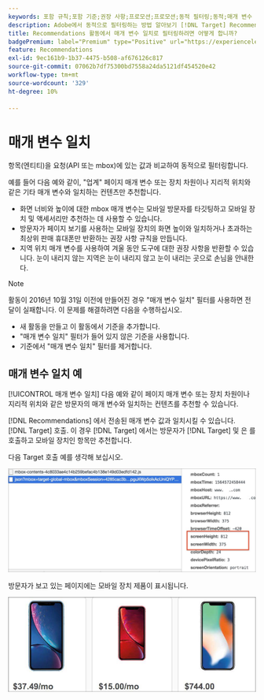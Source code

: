 ```yaml
---
keywords: 포함 규칙;포함 기준;권장 사항;프로모션;프로모션;동적 필터링;동적;매개 변수 일치
description: Adobe에서 동적으로 필터링하는 방법 알아보기 [!DNL Target] Recommendations에서 항목(엔티티)을 요청(API 또는 mbox)에 있는 값과 비교하여 확인합니다.
title: Recommendations 활동에서 매개 변수 일치로 필터링하려면 어떻게 합니까?
badgePremium: label="Premium" type="Positive" url="https://experienceleague.adobe.com/docs/target/using/introduction/intro.html?lang=en#premium newtab=true" tooltip="See what's included in Target Premium."
feature: Recommendations
exl-id: 9ec161b9-1b37-4475-b508-af676126c817
source-git-commit: 07062b7df75300bd7558a24da5121df454520e42
workflow-type: tm+mt
source-wordcount: '329'
ht-degree: 10%

---
```


# 매개 변수 일치

항목(엔티티)을 요청(API 또는 mbox)에 있는 값과 비교하여 동적으로 필터링합니다.

예를 들어 다음 예와 같이, &quot;업계&quot; 페이지 매개 변수 또는 장치 차원이나 지리적 위치와 같은 기타 매개 변수와 일치하는 컨텐츠만 추천합니다.

* 화면 너비와 높이에 대한 mbox 매개 변수는 모바일 방문자를 타깃팅하고 모바일 장치 및 액세서리만 추천하는 데 사용할 수 있습니다.
* 방문자가 페이지 보기를 사용하는 모바일 장치의 화면 높이와 일치하거나 초과하는 최상위 판매 휴대폰만 반환하는 권장 사항 규칙을 만듭니다.
* 지역 위치 매개 변수를 사용하여 겨울 동안 도구에 대한 권장 사항을 반환할 수 있습니다. 눈이 내리지 않는 지역은 눈이 내리지 않고 눈이 내리는 곳으로 손님을 안내한다.

>[!NOTE]
>
>활동이 2016년 10월 31일 이전에 만들어진 경우 &quot;매개 변수 일치&quot; 필터를 사용하면 전달이 실패합니다. 이 문제를 해결하려면 다음을 수행하십시오.
>
>* 새 활동을 만들고 이 활동에서 기준을 추가합니다.
>* &quot;매개 변수 일치&quot; 필터가 들어 있지 않은 기준을 사용합니다.
>* 기준에서 &quot;매개 변수 일치&quot; 필터를 제거합니다.


## 매개 변수 일치 예

[!UICONTROL 매개 변수 일치] 다음 예와 같이 페이지 매개 변수 또는 장치 차원이나 지리적 위치와 같은 방문자의 매개 변수와 일치하는 컨텐츠를 추천할 수 있습니다.

[!DNL Recommendations] 에서 전송된 매개 변수 값과 일치시킬 수 있습니다. [!DNL Target] 호출. 이 경우 [!DNL Target] 에서는 방문자가 [!DNL Target] 및 은 를 호출하고 모바일 장치인 항목만 추천합니다.

다음 Target 호출 예를 생각해 보십시오.

![Target 호출](/help/main/c-recommendations/c-algorithms/assets/example-target-call-2.png)

방문자가 보고 있는 페이지에는 모바일 장치 제품이 표시됩니다.

![모바일 장치 제품](/help/main/c-recommendations/c-algorithms/assets/phones.png)

